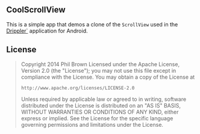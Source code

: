 CoolScrollView
----------

This is a simple app that demos a clone of the `ScrollView` used in the [Drippler`](http://drippler.com/) application for Android.

## License

> Copyright 2014 Phil Brown
> Licensed under the Apache License, Version 2.0 (the "License");
> you may not use this file except in compliance with the License.
> You may obtain a copy of the License at
> 
>     http://www.apache.org/licenses/LICENSE-2.0
>  
> Unless required by applicable law or agreed to in writing, software
> distributed under the License is distributed on an "AS IS" BASIS,
> WITHOUT WARRANTIES OR CONDITIONS OF ANY KIND, either express or implied.
> See the License for the specific language governing permissions and
> limitations under the License.